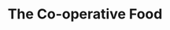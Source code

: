 ---
title: "The Co-operative Food"
url: /brighton/the-co-operative-food-lustrells-vale/
shop: supermarket
---